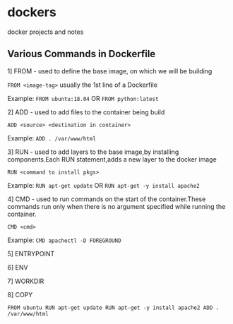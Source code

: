 # dockers
docker projects and notes


## Various Commands in Dockerfile

1] FROM - used to define the base image, on which we will be building

  `FROM <image-tag>` usually the 1st line of a Dockerfile
  
  Example:
    `FROM ubuntu:18.04` OR `FROM python:latest`
    
2] ADD - used to add files to the container being build
   
   `ADD <source> <destination in container>`
   
   Example:
      `ADD . /var/www/html`

3] RUN - used to add layers to the base image,by installing components.Each RUN statement,adds a new layer to the docker image
  
  `RUN <command to install pkgs>`
  
 Example:
    `RUN apt-get update` OR `RUN apt-get -y install apache2`

4] CMD - used to run commands on the start of the container.These commands run only when there is no argument specified while running the container.
  
  `CMD <cmd>`
  
  Example:
  `CMD apachectl -D FOREGROUND`

5] ENTRYPOINT

6] ENV

7] WORKDIR

8] COPY

``FROM ubuntu
RUN apt-get update
RUN apt-get -y install apache2
ADD . /var/www/html``
